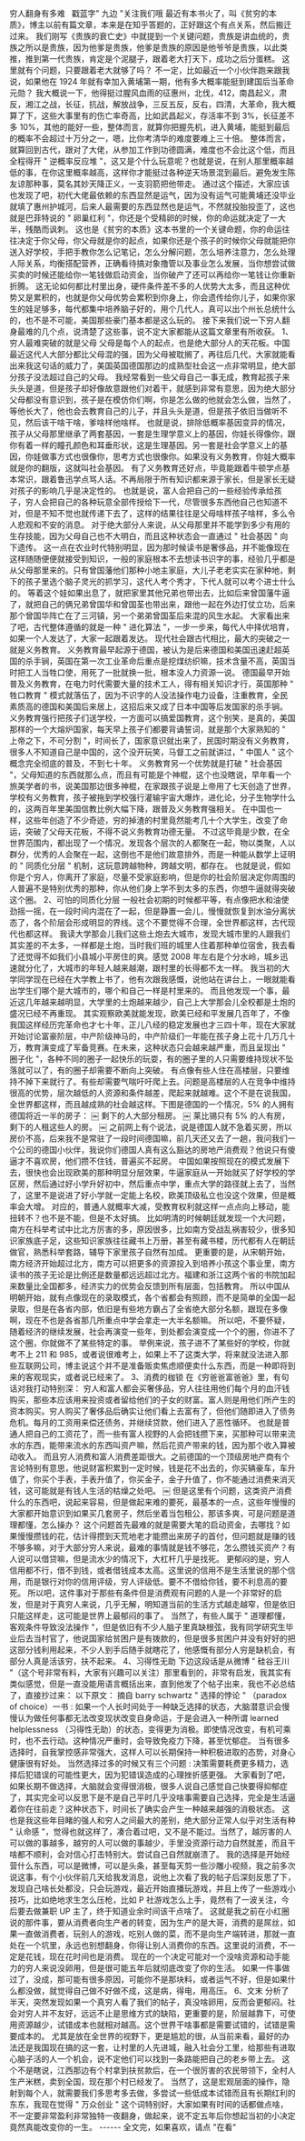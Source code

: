 穷人翻身有多难
  戳蓝字" 九边 "关注我们哦
最近有本书火了，叫《贫穷的本质》，博主以前有篇文章，本来是在知乎答题的，正好跟这个有点关系，然后搬迁过来。
我们刚写《贵族的衰亡史》中就提到一个关键问题，贵族是讲血统的，贵族之所以是贵族，因为他爹是贵族，他爹是贵族的原因是他爷爷是贵族，以此类推，推到第一代贵族，肯定是个泥腿子，跟着老大打天下，成功之后分蛋糕。
这里就有个问题，只要跟着老大就够了吗？
不一定，比如最近一个小伙伴跑来跟我说，如果他在 1924 年就有幸加入黄埔第一期，他有多大概率能挺到建国后当革命元勋？
我大概说一下，他得挺过腥风血雨的征惠州，北伐，412，南昌起义，肃反，湘江之战，长征，抗战，解放战争，三反五反，反右，四清，大革命，我大概算了下，这些大事里有的伤亡率奇高，比如武昌起义，存活率不到 3%，长征差不多 10%，其他的能好一些，整体而言，就算你把握先机，进入黄埔，能挺到最后的概率不会超过十万分之一，嗯，比你考清华的难度要难上三十倍。
整体而言，就算回到古代，跟对了大佬，从参加工作到功德圆满，难度也不会比这个低，而且全程得开 " 逆概率反应堆 "，这又是个什么玩意呢？也就是说，在别人那里概率越低的事，在你这里概率越高，这样你才能挺过各种逆天场景混到最后。避免发生陈友谅那种事，莫名其妙天降正义，一支羽箭把他带走。
通过这个描述，大家应该也发现了吧，初代大佬最依赖的东西显然是运气，因为没有运气可能黄埔还没毕业就填了惠州护城河，后来人最需要的东西显然也是运气，不然就投胎投歪了，这也就是巴菲特说的 " 卵巢红利 "，你还是个受精卵的时候，你的命运就决定了一大半，残酷而讽刺。
这也是《贫穷的本质》这本书里的一个关键命题，你的命运往往决定于你父母，你父母就是你的起点，如果你还是个孩子的时候你父母就能把你送入好学校，手把手教你怎么记笔记，怎么分解问题，怎么培养注意力，怎么处理人际关系，均衡搭配营养，正确看待搞对象撸管以及事业怎么发展，当你想尝试做买卖的时候还能给你一笔钱做启动资金，当你破产了还可以再给你一笔钱让你重新折腾。
这无论如何都比村里出身，硬件条件差不多的人优势大太多，而且这种优势又是累积的，也就是你父母优势会累积到你身上，你会遗传给你儿子，如果你家生的娃足够多，每代都集中培养脑子好的，用个几代人，真可以出个州长总统什么的，也不是不可能，美国那些豪门基本都是这么玩的。
接下来我们说一下穷人翻身最难的几个点，说清楚了这些事，说不定大家都能从这篇文章里有所收获。
1、穷人最难突破的就是父母
父母是每个人的起点，也是绝大部分人的天花板。中国最近这代人大部分都比父母混的强，因为父母被耽搁了，再往后几代，大家就能看出来我这句话的威力了，美国英国德国那边的成熟型社会这一点非常明显，绝大部分孩子没法超过自己的父母。
我经常看到一些父母自己一事无成，教育起孩子来头头是道，但是孩子却好像故意跟他们对着干，就感到非常有意思，因为绝大部分父母都没有意识到，孩子是在模仿你们啊，你是怎么做的他就会怎么做，当然了，等他长大了，他也会去教育自己的儿子，并且头头是道，但是孩子依旧当做听不见，然后该干啥干啥，爹啥样他啥样。
也就是说，排除低概率基因变异的情况，孩子从父母那里继承了两套基因，一套是生理学意义上的基因，你娃长得像你，跟你有着一样的瞳孔颜色和耳垂形状，这是生理基因。另一套是社会学意义上的基因，你娃做事方式也很像你，思考方式也很像你。如果没有义务教育，你娃大概率就是你的翻版，这就叫社会基因。
有了义务教育还好点，毕竟能跟着牛顿学点基本常识，跟着鲁迅学点骂人话。不再局限于所有知识都来源于家长，但是家长无疑对孩子的影响几乎是决定性的。
也就是说，富人会把自己的一些经验传承给孩子，穷人会把自己的各种玩意全部传授给下一代，尽管很多东西他自己也知道不对，但是不知不觉也就传递下去了，这样的结果往往是父母啥样孩子啥样，多么令人悲观和不安的消息。
对于绝大部分人来说，从父母那里并不能学到多少有用的生存技能，因为父母自己也不大明白，而且这种状态会一直通过 " 社会基因 " 向下遗传。
这一点在农业时代特别明显，因为那时候读书是奢侈品，并不能像现在这样随随便便就接受到知识，一般的家庭根本不去想读书识字的事，经验几乎都是从父母那里来的。只有曾国藩他们那种小地主家庭，大儿子老老实实在家种地，剩下的孩子里选个脑子灵光的抓学习，这代人考个秀才，下代人就可以考个进士什么的。
等着这个娃如果出息了，就把家里其他兄弟也带出去，比如后来曾国藩牛逼了，就把自己的俩兄弟曾国华和曾国荃也带出来，跟他一起在外边打仗立功，后来那个曾国华阵亡在了三河镇，另一个弟弟曾国荃后来混的风生水起。
大家看出来了吧，古代整体遵循的就是一种 " 进化算法 "，一步一步来，每代人中择优培育，如果一个人发达了，大家一起跟着发达。
现代社会跟古代相比，最大的突破之一就是义务教育。
义务教育最早起源于德国，被认为是后来德国和美国迅速赶超英国的杀手锏，英国在第一次工业革命后重点是挖煤纺织嘛，技术含量不高，英国当时把工人当牲口使，用死了一批就换一批，根本没人力资源一说。
德国最早开始普及义务教育，在电力时代需要大量的技术工人，得有相关知识才行，英国那种 " 牲口教育 " 模式就落伍了，因为不识字的人没法操作电力设备，注重教育，全民素质高的德国和美国后来居上，这招后来又成了日本中国等后发国家的杀手锏。
义务教育强行把孩子们送学校，一方面可以搞爱国教育，这个别笑，是真的，美国那样的一个大熔炉国家，每天早上孩子们都要背诵誓词，就是那个大家熟知的 " 上帝之下，不可分割 "，时间长了，国家意识就出来了，民国时期没有义务教育，很多人不知道自己是中国的，这个没开玩笑，马督工之前就讲过，" 中国人 " 这个概念完全彻底的普及，不到七十年。
义务教育另一个优势就是打破 " 社会基因 "，父母知道的东西就那么点，而且有可能是个神棍，这个也没瞎说，早年看一个旅美学者的书，说美国那边很多神棍，在家跟孩子说是上帝用了七天创造了世界，学校有义务教育，孩子被拖到学校强行灌输宇宙大爆炸，进化论，分子生物学什么的，这两百年里美国信教比例大幅下降，跟普及义务教育强相关。
在中国也一样，这些年创造了不少奇迹，穷的掉渣的村里竟然能考几十个大学生，改变了命运，突破了父母天花板，不得不说义务教育功德无量。
不过这毕竟是少数，在全世界范围内，都出现了一个情况，发现各个层次的人都聚在一起，物以类聚，人以群分，优秀的人会聚在一起，这倒也不是他们故意排外，而是一种能从数学上证明的 " 同质化分层 " 机制，这玩意跨越物种，跨越文明，都存在。
也就是说，假如你是个穷人，你离开了家庭，尽量不受家庭影响，但是你的社会阶层决定你周围的人普遍不是特别优秀的那种，你从他们身上学不到太多的东西，你想牛逼就得突破这个圈。
2、可怕的同质化分层
一般社会初期的时候都平等，有点像把水和油使劲摇一摇，在一段时间内混在了一起，但是静置一会儿，慢慢就恢复到水油分离状态了，各个阶层会形成明显的界线。这个不要觉得不合理，全世界都这样，古代现代也都这样。
我读大学那会儿我们这些土炮去大城市，发现大城市里的人跟我们其实差的不太多，一样都是土炮，当时我们班的城里人住着那种单位宿舍，我去看了还觉得不如我们小县城小平房住的爽。感觉 2008 年左右是个分水岭，城乡迅速就分化了，大城市的年轻人越来越潮，跟村里的长得都不太一样。
我当初的大学同学现在已经在大学教上书了，他有次跟我感慨，说他站在讲台上，一眼就能看出学生们哪个是大城市的，哪个和自己一样是村里来的。
而且他发现一个事，最近这几年越来越明显，大学里的土炮越来越少，自己上大学那会儿全校都是土炮的盛况已经不再重现。
其实观察欧美就能发现，欧美已经和平发展几百年了，不像我国这样经历完革命也才七十年，正儿八经的稳定发展也才三四十年，现在大家就开始讨论富豪阶层，中产阶级神马的，中产阶级们一年能在孩子身上花十几万几十万，教育演变成了军备竞赛。在未来，这种状态只会越来越严重，而且呈现出 " 圈子化 "，各种不同的圈子一起快乐的玩耍，有的圈子里的人只需要维持现状不坠落就可以了，有的圈子却需要不断向上突破。
有点像有些人住在高楼层，只要维持不掉下来就行了。有些却需要气喘吁吁爬上去。问题是高楼层的人在竞争中维持很高的优势，层次越低的人资源和条件越差，爬起来就越难。这个不是在说我国，全世界都这样，而且越成熟的社会越这样。下图是德国的一个情况，5% 的人拥有德国将近一半的房子：
￼
剩下的人大部分租房。
￼
莱比锡只有 5% 的人有房，剩下的人租这些人的房。
￼
之前网上有个说法，说是德国人就不急着买房，所以房价不高，后来我不是常驻了一段时间德国嘛，前几天还又去了一趟，我问我们一个公司的德国小伙伴，我说你们德国人真有这么豁达的房地产消费观？他说只有傻逼才不喜欢房，他们攒不住钱，普遍买不起房。
中国如果按照现在的模式发展下去，很快也会出现欧美的那种明显分层效果，牛逼家庭从一开始就买了好学校的学区房，然后通过好小学升好初中，然后重点中学，重点大学的路径就上去了，当然了，这里不是说进了好小学就一定能上名校，欧美顶级私立也没这个效果，但是概率会大增。
对应的，普通人就概率大减，受教育权利就这样一点点向上移动，能扭转不？也不是不能，但是不太好搞。
比如明清的时候朝廷就发现一个大问题，南方在科举考试中比北方厉害的多，原因很多，比如南方受战乱祸害较少，很多知识家族底子足，这些知识家族往往藏书上万册，甚至有藏书楼，历代都有人在朝廷做官，熟悉科举套路，辅导下家里孩子自然有加成。
更重要的是，从宋朝开始，南方经济开始超过北方，南方可以把更多的资源投入到培养小孩这个事业里，南方读书的孩子无论是比例还是数量都远远超过北方。福建和浙江这两个省的书院加起来数量比全国都多，经济实力的优势会反馈到所有层面，包括教育。
所以中国从明朝开始，就有点像现在的录取模式，各个省都会有照顾，而不是简单的全国一起录取，但是在各省内部，依旧是有些地方霸占了全省绝大部分名额，跟现在多像啊，现在不也是各省那几所重点中学会拿走一大半名额嘛。
所以吧，不要怀疑，随着经济的继续发展，社会再演变一些年，到处都会演变成一个个的圈，你进不了这个圈，你就做不了某些特定的事。
举例来说，孩子进不了某些好的学校，你就考不上 211 和 985，或者说很难考上，如果上不了这类大学，将来就没法进入那些互联网公司，博主说这个并不是准备贩卖焦虑顺便卖什么东西，而是一种即将到来的客观现实，或者说已经来了。
3、消费的枷锁
在《穷爸爸富爸爸》里，有句话对我打动特别深：
穷人和富人都会买奢侈品，穷人往往用他们每个月的血汗钱购买，那些本应该用来投资或者留给他们的子女的财富。富人则是用他们所产生的资本购买。穷人购买了奢侈品后确实让他们看上去富有了，但他们随即进入了债务危机。每月的工资用来偿还债务，并继续贷款，他们进入了恶性循环。
也就是普通人把自己的工资花了，而一些有富人视野的人会把钱攒下来，买那种可以带来流水的东西，能带来流水的东西叫资产嘛，然后花资产带来的钱，因为那个收入算被动收入。
而且穷人消费和富人消费差距很大。之前德国的一个顶级房地产商有个言论特别有意思，他说财富积累到一定时候，钱是花不出去的，你买辆豪车，车升值了，你买个手表，手表升值了，你买金子，金子升值了，你不能通过消费来消灭钱，这可能就是有钱人生活的枯燥之处吧。
￼
但是这里有个问题，这类资产消费什么的东西吧，说起来容易，但是做起来难的要死，最基本的一点，这些年慢慢的大家都开始意识到如果买几套房子，然后坐着当包租公，那该多爽，可是问题是道理都懂，怎么操办？
这个问题首先最难的就是需要大笔的启动资金，去哪找？如果慢慢攒钱的花，估计得攒到天荒地老才能攒出来房子的首付，但问题就是赚的钱不够多嘛，对于大部分穷人来说，最难的事情就是钱不够花，怎么攒钱买资产？有人说可以借贷嘛，但是流水少的情况下，大杠杆几乎是找死。
更郁闷的是，穷人信用都不行，借不到钱，或者借钱成本太高。这里说的信用不是生活里说的那个信用，而是银行对你的信用评级，穷人评级低。要不不借给你钱，要不利息高的要死。
所以吧，这件事对于那些有条件但是消费观有问题的人是一个非常好的启发，但是对于真穷人来说，几乎无解，明知道当前的生活方式越走越窄，但是依旧只能这样走，这可能是世界上最郁闷的事了。
当然了，有些人属于 " 道理都懂，客观条件导致没法操作 "，但是依旧有不少人脑子里真缺根弦，我有同学研究生毕业后去当村官了，他说国家给贫困户是有拨款的，但是很多贫困户并没有好好的把这部分钱利用起来，不少人到手后随手就瞎花了，他感慨有部分人穷是缺机会，有部分人真是活该穷，扶不起来。
4、习得性无助
下边这段话是从微博 " 硅谷王川 "（这个号非常有料，大家有兴趣可以关注）那里看到的，非常有启发，我其实有类似感觉，但是一直没能用语言概括出来，直到他发了个帖子出来，我也不必总结了，直接抄过来：
以下原文：
摘自 barry schwartz " 选择的悖论 " （paradox of choice）一书 :
如果一个人长时间处于一种缺乏选择的状态，大脑潜意识会慢慢认为做任何事都无法改变现状改变自身命运，于是会进入一种所谓 learned helplessness （习得性无助）的状态，变得更为消极。即使情况改变，有机可乘时，也不去行动。这种情况严重时，会导致免疫力下降，甚至忧郁症。
当有很多选择时，自我掌控感非常强大，这样人可以长期保持一种积极进取的态势，对身心健康很有好处。
当然选择过多的时候又有三个问题 : 决策需要耗费更多精力，选择后犯错误的可能性更大，因为犯错误造成的心理挫折感更强。
大家看到了吧，如果长期不做选择，大脑就会变得很消极，很多人说自己感觉自己快要得抑郁症了，其实完全可以反思下是不是自己平时几乎没啥事需要自己选择，完全是生活逼着你在往前走？这种状态下，时间长了确实会产生一种越来越强的消极状态。
这也是我这些年目睹的强人和穷人之间最大的差别，绝大部分正常人似乎对生活有种 " 认命感 "，觉得也就这样了，凑合着过吧，又不是不能过。当然了，越厉害的人可以做的事越多，越穷的人可以做的事越少，手里没资源行动力自然就差，而且干啥都不顺利，会对信心打击特别大。尝试自己自然就崩溃了。
我的选择是开始经营什么东西，可以是微博，可以是头条，甚至每天剪一些沙雕小视频，我之前多次说这事，有个小伙伴前几天给我发消息，说他上次看了我的帖子后深刻反思了下，发现自己啥长处都没，只会玩游戏，最近开始直播玩游戏，并且上传了一些游戏小技巧，比如绝地求生怎么压枪，比如 P 社游戏怎么上手，竟然有了一波关注，今后要去做兼职 UP 主了，终于知道业余时间该干点啥了。
这就是我之前在小红圈说的那件事，要从消费者向生产者的转变，因为生产的是大哥，消费的是屌丝，如果一直做消费者，玩别人的游戏，吃别人做的菜，而不是向生产端转进，那就一直处在一个坑里，永远也别想翻身，你得让别人消费你的东西。这里说的消费，不一定是花钱，现在花时间也是消费。
现在的一个决定可能对一个没啥资源和动手能力的穷人来说没卵用，但是很可能五年后就彻底改变了你的生活。
如果一件事做过了，没成，那可能有很多原因，可能你不是那块料，或者运气不好，但是如果什么都没做，就觉得自己做不好做不成，这是病，得电，用高压。
6、文末
分析了半天，突然发现如果一个真穷人看了我们的帖子，真没啥卵用，反而会更郁闷。社会对穷人并不友好，远远不止是思维方式的缺陷，更重要的是，阶层越靠下，可使用资源越少，试错成本也就相对越高。这个世界干啥事都是需要试错的，试错是需要成本的。
尤其是放在全世界的视野下，更是尴尬的很，从当前来看，最好的办法还是我国现在搞的这一套，让村里的人先进城，融入社会分工里，给那些有进取心脑子活的人一个机会，说不定他们可以找到一条路能把自己的老乡带上去。
这个不是瞎说，江西那边有个村拿到扶贫款后，在一个很厉害的农民带领下，全村人生产米糕，卖到全国，现在那个村已经发了。
当然了，这是宏观层面的操作，隐射到每个人，就需要我们多思考多去做，多尝试一些低成本试错而且有长期红利的东东，我现在觉得 " 万众创业 " 这个词特别好，大家如果有时间的话都做点啥，不一定要非常盈利非常独特一夜翻身，做起来，说不定五年后你想起当初的小决定竟然真能改变你的一生。
------ 全文完，如果喜欢，请点 "在看"